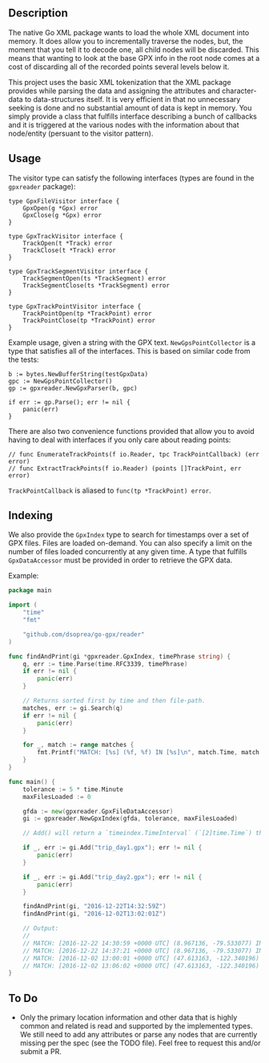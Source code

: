 ## Description

The native Go XML package wants to load the whole XML document into memory. It does allow you to incrementally traverse the nodes, but, the moment that you tell it to decode one, all child nodes will be discarded. This means that wanting to look at the base GPX info in the root node comes at a cost of discarding all of the recorded points several levels below it.

This project uses the basic XML tokenization that the XML package provides while parsing the data and assigning the attributes and character-data to data-structures itself. It is very efficient in that no unnecessary seeking is done and no substantial amount of data is kept in memory. You simply provide a class that fulfills interface describing a bunch of callbacks and it is triggered at the various nodes with the information about that node/entity (persuant to the visitor pattern).


## Usage

The visitor type can satisfy the following interfaces (types are found in the `gpxreader` package):

```golang
type GpxFileVisitor interface {
    GpxOpen(g *Gpx) error
    GpxClose(g *Gpx) error
}

type GpxTrackVisitor interface {
    TrackOpen(t *Track) error
    TrackClose(t *Track) error
}

type GpxTrackSegmentVisitor interface {
    TrackSegmentOpen(ts *TrackSegment) error
    TrackSegmentClose(ts *TrackSegment) error
}

type GpxTrackPointVisitor interface {
    TrackPointOpen(tp *TrackPoint) error
    TrackPointClose(tp *TrackPoint) error
}
```

Example usage, given a string with the GPX text. `NewGpsPointCollector` is a type that satisfies all of the interfaces. This is based on similar code from the tests:

```golang
b := bytes.NewBufferString(testGpxData)
gpc := NewGpsPointCollector()
gp := gpxreader.NewGpxParser(b, gpc)

if err := gp.Parse(); err != nil {
    panic(err)
}
```

There are also two convenience functions provided that allow you to avoid having to deal with interfaces if you only care about reading points:

```golang
// func EnumerateTrackPoints(f io.Reader, tpc TrackPointCallback) (err error)
// func ExtractTrackPoints(f io.Reader) (points []TrackPoint, err error)
```

`TrackPointCallback` is aliased to `func(tp *TrackPoint) error`.


## Indexing

We also provide the `GpxIndex` type to search for timestamps over a set of GPX files. Files are loaded on-demand. You can also specify a limit on the number of files loaded concurrently at any given time. A type that fulfills `GpxDataAccessor` must be provided in order to retrieve the GPX data.

Example:

```go
package main

import (
    "time"
    "fmt"

    "github.com/dsoprea/go-gpx/reader"
)

func findAndPrint(gi *gpxreader.GpxIndex, timePhrase string) {
    q, err := time.Parse(time.RFC3339, timePhrase)
    if err != nil {
        panic(err)
    }

    // Returns sorted first by time and then file-path.
    matches, err := gi.Search(q)
    if err != nil {
        panic(err)
    }

    for _, match := range matches {
        fmt.Printf("MATCH: [%s] (%f, %f) IN [%s]\n", match.Time, match.Point.Latitude, match.Point.Longitude, match.FileInfo.Label)
    }
}

func main() {
    tolerance := 5 * time.Minute
    maxFilesLoaded := 0

    gfda := new(gpxreader.GpxFileDataAccessor)
    gi := gpxreader.NewGpxIndex(gfda, tolerance, maxFilesLoaded)

    // Add() will return a `timeindex.TimeInterval` (`[2]time.Time`) that describes the range of time represented by the file.

    if _, err := gi.Add("trip_day1.gpx"); err != nil {
        panic(err)
    }

    if _, err := gi.Add("trip_day2.gpx"); err != nil {
        panic(err)
    }

    findAndPrint(gi, "2016-12-22T14:32:59Z")
    findAndPrint(gi, "2016-12-02T13:02:01Z")

    // Output:
    //
    // MATCH: [2016-12-22 14:30:59 +0000 UTC] (8.967136, -79.533077) IN [trip_day2.gpx]
    // MATCH: [2016-12-22 14:37:21 +0000 UTC] (8.967136, -79.533077) IN [trip_day2.gpx]
    // MATCH: [2016-12-02 13:00:01 +0000 UTC] (47.613163, -122.340196) IN [trip_day1.gpx]
    // MATCH: [2016-12-02 13:06:02 +0000 UTC] (47.613163, -122.340196) IN [trip_day1.gpx]
}
```


## To Do

- Only the primary location information and other data that is highly common and related is read and supported by the implemented types. We still need to add any attributes or parse any nodes that are currently missing per the spec (see the TODO file). Feel free to request this and/or submit a PR.

